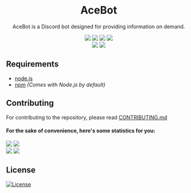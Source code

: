 <div align="center">
  <h1 align="center"><strong>AceBot</strong></h1>
  AceBot is a Discord bot designed for providing information on demand.
  <p align="center">
    <a href="http://bithound.io/github/Aceheliflyer/AceBot"><img src="http://bithound.io/github/Aceheliflyer/AceBot/badges/score.svg"></a>
    <a href="#"><img src="http://img.shields.io/github/package-json/v/Aceheliflyer/AceBot.svg"></a>
    <a href="http://discord.gg/UwvMSAa"><img src="http://discordapp.com/api/guilds/278946297736724501/embed.png"></a>
    <a href="http://standardjs.com"><img src="http://img.shields.io/badge/code_style-standard-brightgreen.svg"></a><br />
    <a href="http://bithound.io/github/Aceheliflyer/AceBot/master/dependencies/npm"><img src="http://bithound.io/github/Aceheliflyer/AceBot/badges/dependencies.svg"></a>
    <a href="http://bithound.io/github/Aceheliflyer/AceBot/master/dependencies/npm"><img src="http://bithound.io/github/Aceheliflyer/AceBot/badges/devDependencies.svg"></a>
  </p>
</div>

## Requirements

-   [node.js](http://nodejs.org)
-   [npm](http://npmjs.com) _(Comes with Node.js by default)_

## Contributing

For contributing to the repository, please read [CONTRIBUTING.md](http://github.com/Aceheliflyer/AceBot/blob/master/CONTRIBUTING.md)

#### For the sake of convenience, here's some statistics for you:

<div align="left">
  <p align="left">
    <a href="http://github.com/Aceheliflyer/AceBot/issues?q=is%3Aopen+is%3Aissue"><img src="http://img.shields.io/github/issues-raw/Aceheliflyer/AceBot.svg"></a>
    <a href="http://github.com/Aceheliflyer/AceBot/issues?q=is%3Aissue+is%3Aclosed"><img src="http://img.shields.io/github/issues-closed-raw/Aceheliflyer/AceBot.svg"></a><br />
    <a href="http://github.com/Aceheliflyer/AceBot/pulls?q=is%3Aopen+is%3Apr"><img src="http://img.shields.io/github/issues-pr-raw/Aceheliflyer/AceBot.svg"></a>
    <a href="http://github.com/Aceheliflyer/AceBot/pulls?q=is%3Apr+is%3Aclosed"><img src="http://img.shields.io/github/issues-pr-closed-raw/Aceheliflyer/AceBot.svg"></a>
  </p>
</div>

## License

[![License](http://img.shields.io/github/license/Aceheliflyer/AceBot.svg)](http://github.com/Aceheliflyer/AceBot/blob/master/LICENSE)
